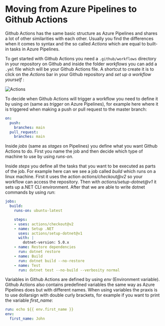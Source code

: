 # Moving from Azure Pipelines to Github Actions

Github Actions has the same basic structure as Azure Pipelines and shares a lot of other similarities with each other. Usually you find the differences when it comes to syntax and the so called _Actions_ which are equal to built-in tasks in Azure Pipelines. 

To get started with Github Actions you need a ``` .github/workflows ``` directory in your repository on Github and inside the folder _workflows_  you can add a ``` .yml ``` file which will be your Github Actions file. A shortcut to create it is to click on the _Actions_ bar in your Github repository and _set up a workflow yourself_ :

![Actions](Github-actions-markdown/git_actions.png)

To decide when Github Actions will trigger a workflow you need to define it by using _on_ (same as _trigger_ on Azure Pipelines), for example here where it is triggered when making a push or pull request to the master branch:

```yml
on:
  push:
    branches: main
  pull_request:
    branches: main  
```

Inside _jobs_ (same as _stages_  on Pipelines) you define what you want Github Actions to do. First you name the job and then decide which type of machine to use by using _runs-on_. 

Inside _steps_ you define all the tasks that you want to be executed as parts of the job. For example here can we see a job called _build_ which runs on a linux machine. First it uses the action _actions/checkout@v2_ so your workflow can access the repository. Then with _actions/setup-dotnet@v1_ it sets up a.NET CLI environment. After that we are able to write dotnet commands by using _run_:

```yml
jobs:
  build:
    runs-on: ubuntu-latest

    steps:
    - uses: actions/checkout@v2
    - name: Setup .NET
      uses: actions/setup-dotnet@v1
      with: |
        dotnet-version: 5.0.x
    - name: Restore dependencies
      run: dotnet restore
    - name: Build
      run: dotnet build --no-restore
    - name: Test
      run: dotnet test --no-build --verbosity normal
```

Variables in Github Actions are defined by using _env_ (Environment variable). Github Actions also contains predefined variables the same way as Azure Pipelines does but with different names. When using variables the praxis is to use dollarsign with double curly brackets, for example if you want to print the variable _first_name_: 

```yml
run: echo ${{ env.first_name }}
env:
  first_name: John
```
